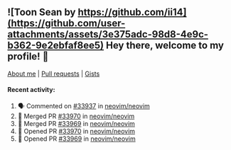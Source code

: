 ## ![Toon Sean by https://github.com/ii14](https://github.com/user-attachments/assets/3e375adc-98d8-4e9c-b362-9e2ebfaf8ee5) Hey there, welcome to my profile! 👋

[About me](https://seandewar.github.io/)
 | [Pull requests](https://github.com/search?p=1&q=author%3Aseandewar+is%3Apr)
 | [Gists](https://gist.github.com/seandewar)

#### Recent activity:

<!--START_SECTION:activity-->
1. 🗣 Commented on [#33937](https://github.com/neovim/neovim/pull/33937#issuecomment-2869965217) in [neovim/neovim](https://github.com/neovim/neovim)
2. 🎉 Merged PR [#33970](https://github.com/neovim/neovim/pull/33970) in [neovim/neovim](https://github.com/neovim/neovim)
3. 🎉 Merged PR [#33969](https://github.com/neovim/neovim/pull/33969) in [neovim/neovim](https://github.com/neovim/neovim)
4. 💪 Opened PR [#33970](https://github.com/neovim/neovim/pull/33970) in [neovim/neovim](https://github.com/neovim/neovim)
5. 💪 Opened PR [#33969](https://github.com/neovim/neovim/pull/33969) in [neovim/neovim](https://github.com/neovim/neovim)
<!--END_SECTION:activity-->
